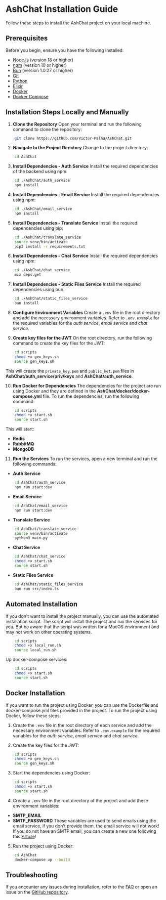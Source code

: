 # AshChat Installation Guide

Follow these steps to install the AshChat project on your local machine.

## Prerequisites

Before you begin, ensure you have the following installed:
- [Node.js](https://nodejs.org/) (version 18 or higher)
- [npm](https://www.npmjs.com/) (version 10 or higher)
- [Bun](https://bun.sh/) (version 1.0.27 or higher)
- [Git](https://git-scm.com/)
- [Python](https://www.python.org/)
- [Elixir](https://elixir-lang.org/)
- [Docker](https://www.docker.com/)
- [Docker Compose](https://docs.docker.com/compose/)

## Installation Steps Locally and Manually

1. **Clone the Repository**
Open your terminal and run the following command to clone the repository:

```bash
    git clone https://github.com/Victor-Palha/AshChat.git
```

2. **Navigate to the Project Directory**
Change to the project directory:
```bash
    cd AshChat
```

3. **Install Dependencies - Auth Service**
Install the required dependencies of the backend using npm:
```bash
    cd ./AshChat/auth_service
    npm install
```

4. **Install Dependencies - Email Service**
Install the required dependencies using npm:
```bash
    cd ./AshChat/email_service
    npm install
```

5. **Install Dependencies - Translate Service**
Install the required dependencies using pip:
```bash
    cd ./AshChat/translate_service
    source venv/bin/activate
    pip3 install -r requirements.txt
```

6. **Install Dependencies - Chat Service**
Install the required dependencies using npm:
```bash
    cd ./AshChat/chat_service
    mix deps.get
```

7. **Install Dependencies - Static Files Service**
Install the required dependencies using bun:
```bash
    cd ./AshChat/static_files_service
    bun install
```

8. **Configure Environment Variables**
Create a `.env` file in the root directory and add the necessary environment variables. Refer to `.env.example` for the required variables for the _auth service_, _email service_ and _chat service_.

9. **Create key files for the JWT**
On the root directory, run the following command to create the key files for the JWT:
```bash
    cd scripts
    chmod +x gen_keys.sh
    source gen_keys.sh
```
This will create the `private_key.pem` and `public_ket.pem` files in __AshChat/auth_service/priv/keys__ and __AshChat/auth_service__.

10. **Run Docker for Dependencies**
The dependencies for the project are run using Docker and they are defined in the __AshChat/docker/docker-compose.yml__ file. To run the dependencies, run the following command:
```bash
    cd scripts
    chmod +x start.sh
    source start.sh
```
This will start:
- **Redis**
- **RabbitMQ**
- **MongoDB**


11. **Run the Services**
To run the services, open a new terminal and run the following commands:
- **Auth Service**
```bash
    cd AshChat/auth_service
    npm run start:dev
```
- **Email Service**
```bash
    cd AshChat/email_service
    npm run start:dev
```
- **Translate Service**
```bash
    cd AshChat/translate_service
    source venv/bin/activate
    python3 main.py
```
- **Chat Service**
```bash
    cd AshChat/chat_service
    chmod +x start.sh
    source start.sh
```
- **Static Files Service**
```bash
    cd AshChat/static_files_service
    bun run src/index.ts
```

## Automated Installation
If you don't want to install the project manually, you can use the automated installation script. The script will install the project and run the services for you. But be aware that the script was written for a MacOS environment and may not work on other operating systems.
```bash
    cd scripts
    chmod +x local_run.sh
    source local_run.sh
```
Up docker-compose services:
```bash
    cd scripts
    chmod +x start.sh
    source start.sh
```

## Docker Installation
If you want to run the project using Docker, you can use the Dockerfile and docker-compose.yml files provided in the project. To run the project using Docker, follow these steps:

1. Create the `.env` file in the root directory of each service and add the necessary environment variables. Refer to `.env.example` for the required variables for the _auth service_, _email service_ and _chat service_.

2. Create the key files for the JWT:
```bash
    cd scripts
    chmod +x gen_keys.sh
    source gen_keys.sh
```

3. Start the dependencies using Docker:
```bash
    cd scripts
    chmod +x start.sh
    source start.sh
```

4. Create a `.env` file in the root directory of the project and add these environment variables:
- **SMTP_EMAIL**
- **SMTP_PASSWORD**
These variables are used to send emails using the email service, if you don't provide them, the email service will not work!
If you do not have an SMTP email, you can create a new one following this [Article](https://dev.to/documatic/send-email-in-nodejs-with-nodemailer-using-gmail-account-2gd1)!

5. Run the project using Docker:
```bash
    cd AshChat
    docker-compose up --build
```

## Troubleshooting

If you encounter any issues during installation, refer to the [FAQ](FAQ.md) or open an issue on the [GitHub repository](https://github.com/Victor-Palha/AshChat/issues).
